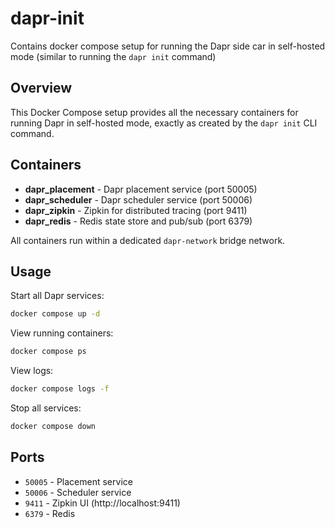# dapr-init
Contains docker compose setup for running the Dapr side car in self-hosted mode (similar to running the `dapr init` command)

## Overview
This Docker Compose setup provides all the necessary containers for running Dapr in self-hosted mode, exactly as created by the `dapr init` CLI command.

## Containers
- **dapr_placement** - Dapr placement service (port 50005)
- **dapr_scheduler** - Dapr scheduler service (port 50006)
- **dapr_zipkin** - Zipkin for distributed tracing (port 9411)
- **dapr_redis** - Redis state store and pub/sub (port 6379)

All containers run within a dedicated `dapr-network` bridge network.

## Usage

Start all Dapr services:
```bash
docker compose up -d
```

View running containers:
```bash
docker compose ps
```

View logs:
```bash
docker compose logs -f
```

Stop all services:
```bash
docker compose down
```

## Ports
- `50005` - Placement service
- `50006` - Scheduler service  
- `9411` - Zipkin UI (http://localhost:9411)
- `6379` - Redis
